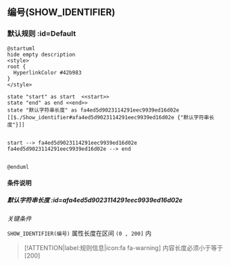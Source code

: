 ## 编号(SHOW_IDENTIFIER) <!-- {docsify-ignore-all} -->

   

### 默认规则 :id=Default

```plantuml
@startuml
hide empty description
<style>
root {
  HyperlinkColor #42b983
}
</style>

state "start" as start  <<start>>
state "end" as end <<end>>
state "默认字符串长度" as fa4ed5d9023114291eec9939ed16d02e [[$./Show_identifier#afa4ed5d9023114291eec9939ed16d02e {"默认字符串长度"}]]


start --> fa4ed5d9023114291eec9939ed16d02e 
fa4ed5d9023114291eec9939ed16d02e --> end 


@enduml
```

#### 条件说明

##### 默认字符串长度 :id=afa4ed5d9023114291eec9939ed16d02e


*关键条件*


`SHOW_IDENTIFIER(编号)` 属性长度在区间 `(0 , 200]` 内

> [!ATTENTION|label:规则信息|icon:fa fa-warning]
> 内容长度必须小于等于[200]







